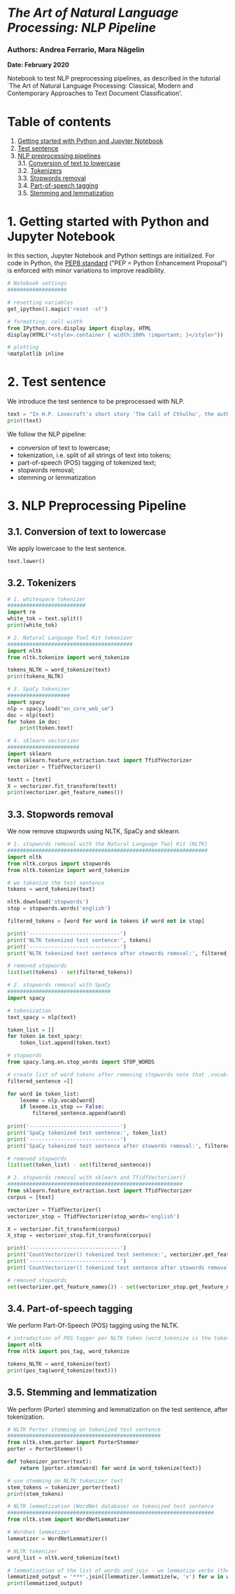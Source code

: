 
# *The Art of Natural Language Processing: NLP Pipeline*

### **Authors: Andrea Ferrario, Mara Nägelin**

**Date: February 2020**

Notebook to test NLP preprocessing pipelines, as described in the tutorial `The Art of Natural Language Processing: Classical, Modern and Contemporary Approaches to Text Document Classification'.

# Table of contents
1. [Getting started with Python and Jupyter Notebook](#started)
2. [Test sentence](#test)
3. [NLP preprocessing pipelines](#pipeline)  
    3.1. [Conversion of text to lowercase](#lower)  
    3.2. [Tokenizers](#tokenizers)  
    3.3. [Stopwords removal](#stopwords)  
    3.4. [Part-of-speech tagging](#POS)  
    3.5. [Stemming and lemmatization](#stemming)  

# 1. Getting started with Python and Jupyter Notebook<a name="started"></a>

In this section, Jupyter Notebook and Python settings are initialized. For code in Python, the [PEP8 standard](https://www.python.org/dev/peps/pep-0008/) ("PEP = Python Enhancement Proposal") is enforced with minor variations to improve readibility.


```python
# Notebook settings
###################

# resetting variables
get_ipython().magic('reset -sf') 

# formatting: cell width
from IPython.core.display import display, HTML
display(HTML("<style>.container { width:100% !important; }</style>"))

# plotting
%matplotlib inline
```

# 2. Test sentence<a name="test"></a>

We introduce the test sentence to be preprocessed with NLP.


```python
text = "In H.P. Lovecraft's short story 'The Call of Cthulhu', the author states that in S. Latitude 47° 9', W. Longitude 126° 43' the great Cthulhu dreams in the sea-bottom city of R'lyeh."
print(text)
```

We follow the NLP pipeline:
- conversion of text to lowercase;
- tokenization, i.e. split of all strings of text into tokens;
- part-of-speech (POS) tagging of tokenized text;
- stopwords removal;
- stemming or lemmatization

# 3. NLP Preprocessing Pipeline<a name="pipeline"></a>

## 3.1. Conversion of text to lowercase<a name="lower"></a>

We apply lowercase to the test sentence.


```python
text.lower()
```

## 3.2. Tokenizers<a name="tokenizers"></a>


```python
# 1. whitespace tokenizer
#########################
import re
white_tok = text.split()
print(white_tok)
```


```python
# 2. Natural Language Tool Kit tokenizer
########################################
import nltk
from nltk.tokenize import word_tokenize

tokens_NLTK = word_tokenize(text)
print(tokens_NLTK)
```


```python
# 3. SpaCy tokenizer
####################
import spacy
nlp = spacy.load("en_core_web_sm")
doc = nlp(text)
for token in doc:
    print(token.text)
```


```python
# 4. sklearn vectorizer
#######################
import sklearn
from sklearn.feature_extraction.text import TfidfVectorizer
vectorizer = TfidfVectorizer()

textt = [text]
X = vectorizer.fit_transform(textt)
print(vectorizer.get_feature_names())
```

## 3.3. Stopwords removal<a name="stopwords"></a>

We now remove stopwords using NLTK, SpaCy and sklearn.


```python
# 1. stopwords removal with the Natural Language Tool Kit (NLTK)
################################################################
import nltk
from nltk.corpus import stopwords
from nltk.tokenize import word_tokenize

# we tokenize the test sentence
tokens = word_tokenize(text)

nltk.download('stopwords')
stop = stopwords.words('english')

filtered_tokens = [word for word in tokens if word not in stop]

print('-----------------------------')
print('NLTK tokenized test sentence:', tokens)
print('-----------------------------')
print('NLTK tokenized test sentence after stowords removal:', filtered_tokens)
```


```python
# removed stopwords
list(set(tokens) - set(filtered_tokens))
```


```python
# 2. stopwords removal with SpaCy
#################################
import spacy

# tokenization
text_spacy = nlp(text)

token_list = []
for token in text_spacy:
    token_list.append(token.text)

# stopwords
from spacy.lang.en.stop_words import STOP_WORDS

# create list of word tokens after removing stopwords note that .vocab() looks at the lexeme of each token 
filtered_sentence =[] 

for word in token_list:
    lexeme = nlp.vocab[word]   
    if lexeme.is_stop == False:
        filtered_sentence.append(word) 
        
print('-----------------------------')
print('SpaCy tokenized test sentence:', token_list)
print('-----------------------------')
print('SpaCy tokenized test sentence after stowords removal:', filtered_sentence) 
```


```python
# removed stopwords
list(set(token_list) - set(filtered_sentence))
```


```python
# 3. stopwords removal with sklearn and TfidfVectorizer()
########################################################
from sklearn.feature_extraction.text import TfidfVectorizer
corpus = [text]

vectorizer = TfidfVectorizer()
vectorizer_stop = TfidfVectorizer(stop_words='english')

X = vectorizer.fit_transform(corpus)
X_stop = vectorizer_stop.fit_transform(corpus)

print('-----------------------------')
print('CountVectorizer() tokenized test sentence:', vectorizer.get_feature_names())
print('-----------------------------')
print('CountVectorizer() tokenized test sentence after stowords removal:', vectorizer_stop.get_feature_names()) 
```


```python
# removed stopwords
set(vectorizer.get_feature_names()) - set(vectorizer_stop.get_feature_names())
```

## 3.4. Part-of-speech tagging<a name="POS"></a>

We perform Part-Of-Speech (POS) tagging using the NLTK.


```python
# introduction of POS tagger per NLTK token (word_tokenize is the tokenizer we choose)
import nltk
from nltk import pos_tag, word_tokenize

tokens_NLTK = word_tokenize(text)
print(pos_tag(word_tokenize(text)))
```

## 3.5. Stemming and lemmatization<a name="stemming"></a>

We perform (Porter) stemming and lemmatization on the test sentence, after tokenization.


```python
# NLTK Porter stemming on tokenized test sentence 
#################################################
from nltk.stem.porter import PorterStemmer
porter = PorterStemmer()

def tokenizer_porter(text):
    return [porter.stem(word) for word in word_tokenize(text)]

# use stemming on NLTK tokenizer text
stem_tokens = tokenizer_porter(text)
print(stem_tokens)
```


```python
# NLTK lemmatization (WordNet database) on tokenized test sentence
##################################################################
from nltk.stem import WordNetLemmatizer 

# Wordnet lemmatizer
lemmatizer = WordNetLemmatizer()

# NLTK tokenizer
word_list = nltk.word_tokenize(text)

# lemmatization of the list of words and join - we lemmatize verbs (therefore 'v') and we use '***' as separator
lemmatized_output = '***'.join([lemmatizer.lemmatize(w, 'v') for w in word_list])
print(lemmatized_output)
```
